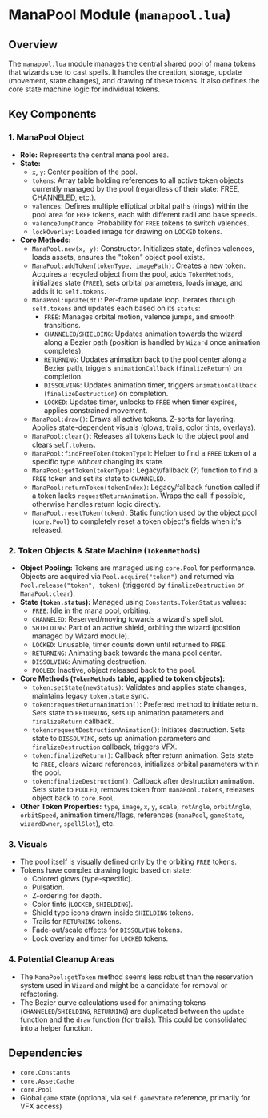 # ManaPool Module (`manapool.lua`)

## Overview

The `manapool.lua` module manages the central shared pool of mana tokens that wizards use to cast spells. It handles the creation, storage, update (movement, state changes), and drawing of these tokens. It also defines the core state machine logic for individual tokens.

## Key Components

### 1. ManaPool Object

*   **Role:** Represents the central mana pool area.
*   **State:**
    *   `x`, `y`: Center position of the pool.
    *   `tokens`: Array table holding references to all active token objects currently managed by the pool (regardless of their state: FREE, CHANNELED, etc.).
    *   `valences`: Defines multiple elliptical orbital paths (rings) within the pool area for `FREE` tokens, each with different radii and base speeds.
    *   `valenceJumpChance`: Probability for `FREE` tokens to switch valences.
    *   `lockOverlay`: Loaded image for drawing on `LOCKED` tokens.
*   **Core Methods:**
    *   `ManaPool.new(x, y)`: Constructor. Initializes state, defines valences, loads assets, ensures the "token" object pool exists.
    *   `ManaPool:addToken(tokenType, imagePath)`: Creates a new token. Acquires a recycled object from the pool, adds `TokenMethods`, initializes state (`FREE`), sets orbital parameters, loads image, and adds it to `self.tokens`.
    *   `ManaPool:update(dt)`: Per-frame update loop. Iterates through `self.tokens` and updates each based on its `status`:
        *   `FREE`: Manages orbital motion, valence jumps, and smooth transitions.
        *   `CHANNELED`/`SHIELDING`: Updates animation towards the wizard along a Bezier path (position is handled by `Wizard` once animation completes).
        *   `RETURNING`: Updates animation back to the pool center along a Bezier path, triggers `animationCallback` (`finalizeReturn`) on completion.
        *   `DISSOLVING`: Updates animation timer, triggers `animationCallback` (`finalizeDestruction`) on completion.
        *   `LOCKED`: Updates timer, unlocks to `FREE` when timer expires, applies constrained movement.
    *   `ManaPool:draw()`: Draws all active tokens. Z-sorts for layering. Applies state-dependent visuals (glows, trails, color tints, overlays).
    *   `ManaPool:clear()`: Releases all tokens back to the object pool and clears `self.tokens`.
    *   `ManaPool:findFreeToken(tokenType)`: Helper to find a `FREE` token of a specific type *without* changing its state.
    *   `ManaPool:getToken(tokenType)`: Legacy/fallback (?) function to find a `FREE` token and set its state to `CHANNELED`.
    *   `ManaPool:returnToken(tokenIndex)`: Legacy/fallback function called if a token lacks `requestReturnAnimation`. Wraps the call if possible, otherwise handles return logic directly.
    *   `ManaPool.resetToken(token)`: Static function used by the object pool (`core.Pool`) to completely reset a token object's fields when it's released.

### 2. Token Objects & State Machine (`TokenMethods`)

*   **Object Pooling:** Tokens are managed using `core.Pool` for performance. Objects are acquired via `Pool.acquire("token")` and returned via `Pool.release("token", token)` (triggered by `finalizeDestruction` or `ManaPool:clear`).
*   **State (`token.status`):** Managed using `Constants.TokenStatus` values:
    *   `FREE`: Idle in the mana pool, orbiting.
    *   `CHANNELED`: Reserved/moving towards a wizard's spell slot.
    *   `SHIELDING`: Part of an active shield, orbiting the wizard (position managed by Wizard module).
    *   `LOCKED`: Unusable, timer counts down until returned to `FREE`.
    *   `RETURNING`: Animating back towards the mana pool center.
    *   `DISSOLVING`: Animating destruction.
    *   `POOLED`: Inactive, object released back to the pool.
*   **Core Methods (`TokenMethods` table, applied to token objects):**
    *   `token:setState(newStatus)`: Validates and applies state changes, maintains legacy `token.state` sync.
    *   `token:requestReturnAnimation()`: Preferred method to initiate return. Sets state to `RETURNING`, sets up animation parameters and `finalizeReturn` callback.
    *   `token:requestDestructionAnimation()`: Initiates destruction. Sets state to `DISSOLVING`, sets up animation parameters and `finalizeDestruction` callback, triggers VFX.
    *   `token:finalizeReturn()`: Callback after return animation. Sets state to `FREE`, clears wizard references, initializes orbital parameters within the pool.
    *   `token:finalizeDestruction()`: Callback after destruction animation. Sets state to `POOLED`, removes token from `manaPool.tokens`, releases object back to `core.Pool`.
*   **Other Token Properties:** `type`, `image`, `x`, `y`, `scale`, `rotAngle`, `orbitAngle`, `orbitSpeed`, animation timers/flags, references (`manaPool`, `gameState`, `wizardOwner`, `spellSlot`), etc.

### 3. Visuals

*   The pool itself is visually defined only by the orbiting `FREE` tokens.
*   Tokens have complex drawing logic based on state:
    *   Colored glows (type-specific).
    *   Pulsation.
    *   Z-ordering for depth.
    *   Color tints (`LOCKED`, `SHIELDING`).
    *   Shield type icons drawn inside `SHIELDING` tokens.
    *   Trails for `RETURNING` tokens.
    *   Fade-out/scale effects for `DISSOLVING` tokens.
    *   Lock overlay and timer for `LOCKED` tokens.

### 4. Potential Cleanup Areas

*   The `ManaPool:getToken` method seems less robust than the reservation system used in `Wizard` and might be a candidate for removal or refactoring.
*   The Bezier curve calculations used for animating tokens (`CHANNELED`/`SHIELDING`, `RETURNING`) are duplicated between the `update` function and the `draw` function (for trails). This could be consolidated into a helper function.

## Dependencies

*   `core.Constants`
*   `core.AssetCache`
*   `core.Pool`
*   Global `game` state (optional, via `self.gameState` reference, primarily for VFX access) 
